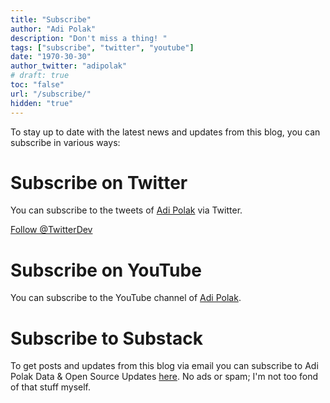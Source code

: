 ```yaml
---
title: "Subscribe"
author: "Adi Polak"
description: "Don't miss a thing! "
tags: ["subscribe", "twitter", "youtube"]
date: "1970-30-30"
author_twitter: "adipolak"
# draft: true
toc: "false"
url: "/subscribe/"
hidden: "true"
---
```



To stay up to date with the latest news and updates from this blog, you can subscribe in various ways:

# Subscribe on Twitter
You can subscribe to the tweets of [Adi Polak](https://twitter.com/AdiPolak) via Twitter.

<a href="https://twitter.com/AdiPolak?ref_src=twsrc%5Etfw" class="twitter-follow-button" data-show-count="false">Follow @TwitterDev</a><script async src="https://platform.twitter.com/widgets.js" charset="utf-8"></script>

# Subscribe on YouTube
You can subscribe to the YouTube channel of [Adi Polak](http://www.youtube.com/channel/UCN3hX3Ie1kZ3L0KZ5sCTsxw?sub_confirmation=1).

<script src="https://apis.google.com/js/platform.js"></script>

<div class="g-ytsubscribe" data-channelid="UCN3hX3Ie1kZ3L0KZ5sCTsxw" data-layout="default" data-count="default"></div>

# Subscribe to Substack
To get posts and updates from this blog via email you can subscribe to Adi Polak Data & Open Source Updates [here](https://adipolak.substack.com/?utm_source=substack&utm_medium=web&utm_campaign=substack_profile). 
No ads or spam; I'm not too fond of that stuff myself.

<!-- Begin Mailchimp Signup Form -->



<!-- 
# Subscribe with RSS
You can subscribe to AdiPolak.com Data and Open Source Blog via your favorite RSS client, using this RSS Feed.

<!-- # Subscribe on Facebook
You can subscribe to this blog via Facebook. --> 

